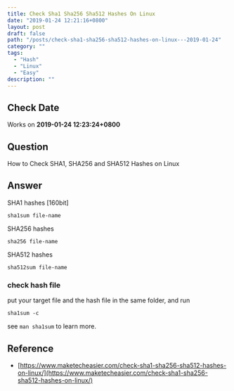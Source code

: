 ```yaml
---
title: Check Sha1 Sha256 Sha512 Hashes On Linux
date: "2019-01-24 12:21:16+0800"
layout: post
draft: false
path: "/posts/check-sha1-sha256-sha512-hashes-on-linux---2019-01-24"
category: ""
tags:
  - "Hash"
  - "Linux"
  - "Easy"
description: ""
---
```


## Check Date

Works on **2019-01-24 12:23:24+0800**

## Question

How to Check SHA1, SHA256 and SHA512 Hashes on Linux

## Answer

SHA1 hashes [160bit]

`sha1sum file-name`

SHA256 hashes

`sha256 file-name`

SHA512 hashes

`sha512sum file-name`

### check hash file

put your target file and the hash file in the same folder, and run 

`sha1sum -c`

see `man sha1sum` to learn more.

## Reference

- [https://www.maketecheasier.com/check-sha1-sha256-sha512-hashes-on-linux/](https://www.maketecheasier.com/check-sha1-sha256-sha512-hashes-on-linux/)
